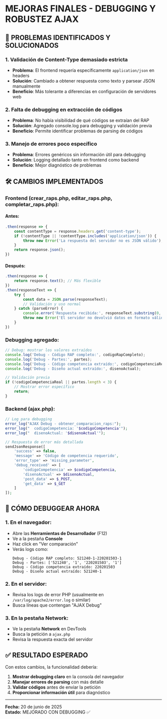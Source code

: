 # MEJORAS FINALES - DEBUGGING Y ROBUSTEZ AJAX

## 🔧 **PROBLEMAS IDENTIFICADOS Y SOLUCIONADOS**

### **1. Validación de Content-Type demasiado estricta**
- **Problema**: El frontend requería específicamente `application/json` en headers
- **Solución**: Cambiado a obtener respuesta como texto y parsear JSON manualmente
- **Beneficio**: Más tolerante a diferencias en configuración de servidores web

### **2. Falta de debugging en extracción de códigos**
- **Problema**: No había visibilidad de qué códigos se extraían del RAP
- **Solución**: Agregado console.log para debugging y validación previa
- **Beneficio**: Permite identificar problemas de parsing de códigos

### **3. Manejo de errores poco específico**
- **Problema**: Errores genéricos sin información útil para debugging  
- **Solución**: Logging detallado tanto en frontend como backend
- **Beneficio**: Mejor diagnóstico de problemas

## 🛠️ **CAMBIOS IMPLEMENTADOS**

### **Frontend (crear_raps.php, editar_raps.php, completar_raps.php):**

#### **Antes:**
```javascript
.then(response => {
    const contentType = response.headers.get('content-type');
    if (!contentType || !contentType.includes('application/json')) {
        throw new Error('La respuesta del servidor no es JSON válido');
    }
    return response.json();
})
```

#### **Después:**
```javascript
.then(response => {
    return response.text(); // Más flexible
})
.then(responseText => {
    try {
        const data = JSON.parse(responseText);
        // Validación y uso normal
    } catch (parseError) {
        console.error('Respuesta recibida:', responseText.substring(0, 500));
        throw new Error('El servidor no devolvió datos en formato válido.');
    }
})
```

### **Debugging agregado:**
```javascript
// Debug: mostrar los valores extraídos
console.log('Debug - Código RAP completo:', codigoRapCompleto);
console.log('Debug - Partes:', partes);
console.log('Debug - Código competencia extraído:', codigoCompetenciaReal);
console.log('Debug - Diseño actual extraído:', disenoActual);

// Validación previa
if (!codigoCompetenciaReal || partes.length < 3) {
    // Mostrar error específico
    return;
}
```

### **Backend (ajax.php):**
```php
// Log para debugging
error_log("AJAX Debug - obtener_comparacion_raps:");
error_log("  codigoCompetencia: '$codigoCompetencia'");
error_log("  disenoActual: '$disenoActual'");

// Respuesta de error más detallada
sendJsonResponse([
    'success' => false,
    'message' => 'Código de competencia requerido',
    'error_type' => 'missing_parameter',
    'debug_received' => [
        'codigoCompetencia' => $codigoCompetencia,
        'disenoActual' => $disenoActual,
        'post_data' => $_POST,
        'get_data' => $_GET
    ]
]);
```

## 🧪 **CÓMO DEBUGGEAR AHORA**

### **1. En el navegador:**
- Abre las **Herramientas de Desarrollador** (F12)
- Ve a la pestaña **Console**
- Haz click en "Ver comparación"
- Verás logs como:
  ```
  Debug - Código RAP completo: 521240-1-220201503-1
  Debug - Partes: ['521240', '1', '220201503', '1']
  Debug - Código competencia extraído: 220201503
  Debug - Diseño actual extraído: 521240-1
  ```

### **2. En el servidor:**
- Revisa los logs de error PHP (usualmente en `/var/log/apache2/error.log` o similar)
- Busca líneas que contengan "AJAX Debug"

### **3. En la pestaña Network:**
- Ve la pestaña **Network** en DevTools
- Busca la petición a `ajax.php`
- Revisa la respuesta exacta del servidor

## ✅ **RESULTADO ESPERADO**

Con estos cambios, la funcionalidad debería:

1. **Mostrar debugging claro** en la consola del navegador
2. **Manejar errores de parsing** con más detalle
3. **Validar códigos** antes de enviar la petición
4. **Proporcionar información útil** para diagnóstico

---
**Fecha:** 20 de junio de 2025  
**Estado:** MEJORADO CON DEBUGGING ✅
